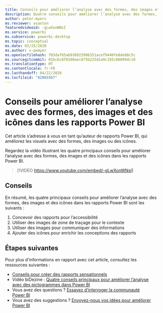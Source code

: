 ```yaml
---
title: Conseils pour améliorer l’analyse avec des formes, des images et des icônes dans les rapports Power BI
description: Quatre conseils pour améliorer l’analyse avec des formes, des images et des icônes dans les visuels de rapports Power BI, dans Power BI Desktop ou dans le service Power BI.
author: peter-myers
ms.reviewer: asaxton
featuredvideoid: -gLwXonWNsI
ms.service: powerbi
ms.subservice: powerbi-desktop
ms.topic: conceptual
ms.date: 03/25/2020
ms.author: v-pemyer
ms.openlocfilehash: f03daf65ab938923906351acef9440fe0de88c5c
ms.sourcegitcommit: 01bcbc8f0280aec875b22542a9c193c80899dc10
ms.translationtype: HT
ms.contentlocale: fr-FR
ms.lasthandoff: 04/22/2020
ms.locfileid: "82065567"
---
```

# <a name="tips-to-improve-analysis-with-shapes-images-and-icons-in-power-bi-reports"></a>Conseils pour améliorer l’analyse avec des formes, des images et des icônes dans les rapports Power BI

Cet article s’adresse à vous en tant qu’auteur de rapports Power BI, qui améliorez les visuels avec des formes, des images ou des icônes.

Regardez la vidéo illustrant les quatre principaux conseils pour améliorer l’analyse avec des formes, des images et des icônes dans les rapports Power BI.

> [!VIDEO https://www.youtube.com/embed/-gLwXonWNsI]

## <a name="tips"></a>Conseils

En résumé, les quatre principaux conseils pour améliorer l’analyse avec des formes, des images et des icônes dans les rapports Power BI sont les suivants :

1. Concevoir des rapports pour l’accessibilité
1. Utiliser des images de zone de traçage pour le contexte
1. Utiliser des images pour communiquer des informations
1. Ajouter des icônes pour enrichir les conceptions des rapports

## <a name="next-steps"></a>Étapes suivantes

Pour plus d’informations en rapport avec cet article, consultez les ressources suivantes :

- [Conseils pour créer des rapports sensationnels](../desktop-tips-and-tricks-for-creating-reports.md)
- Vidéo biDezine : [Quatre conseils principaux pour améliorer l’analyse avec des pictogrammes dans Power BI](https://www.youtube.com/watch?v=-gLwXonWNsI)
- Vous avez des questions ? [Essayez d’interroger la communauté Power BI](https://community.powerbi.com/)
- Vous avez des suggestions ? [Envoyez-nous vos idées pour améliorer Power BI](https://ideas.powerbi.com/)
